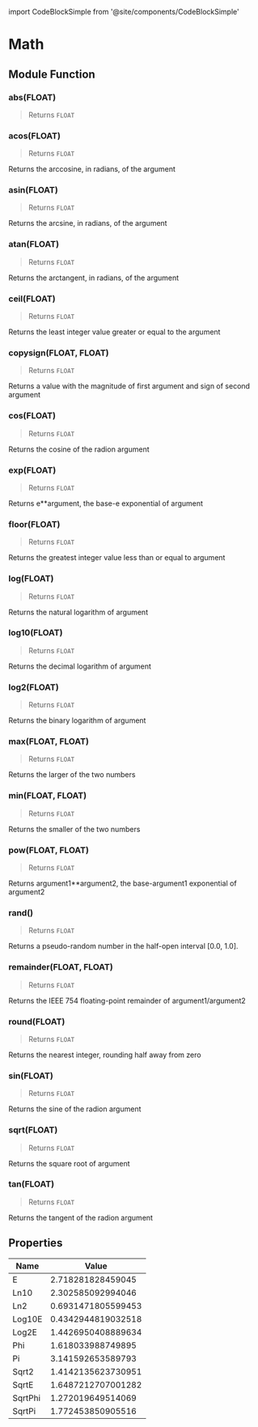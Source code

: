import CodeBlockSimple from '@site/components/CodeBlockSimple'

# Math




## Module Function

### abs(FLOAT)
> Returns `FLOAT`







### acos(FLOAT)
> Returns `FLOAT`

Returns the arccosine, in radians, of the argument


<CodeBlockSimple input='Math.acos(1.0)
' output='0.0
' />


### asin(FLOAT)
> Returns `FLOAT`

Returns the arcsine, in radians, of the argument


<CodeBlockSimple input='Math.asin(0.0)
' output='0.0
' />


### atan(FLOAT)
> Returns `FLOAT`

Returns the arctangent, in radians, of the argument


<CodeBlockSimple input='Math.atan(0.0)
' output='0.0
' />


### ceil(FLOAT)
> Returns `FLOAT`

Returns the least integer value greater or equal to the argument


<CodeBlockSimple input='Math.ceil(1.49)
' output='2.0
' />


### copysign(FLOAT, FLOAT)
> Returns `FLOAT`

Returns a value with the magnitude of first argument and sign of second argument


<CodeBlockSimple input='Math.copysign(3.2, -1.0)
' output='-3.2
' />


### cos(FLOAT)
> Returns `FLOAT`

Returns the cosine of the radion argument


<CodeBlockSimple input='Math.cos(Pi/2)
' output='0.0
' />


### exp(FLOAT)
> Returns `FLOAT`

Returns e**argument, the base-e exponential of argument


<CodeBlockSimple input='Math.exp(1.0)
' output='2.72
' />


### floor(FLOAT)
> Returns `FLOAT`

Returns the greatest integer value less than or equal to argument


<CodeBlockSimple input='Math.floor(1.51)
' output='1.0
' />


### log(FLOAT)
> Returns `FLOAT`

Returns the natural logarithm of argument


<CodeBlockSimple input='Math.log(2.7183)
' output='1.0
' />


### log10(FLOAT)
> Returns `FLOAT`

Returns the decimal logarithm of argument


<CodeBlockSimple input='Math.log(100.0)
' output='2.0
' />


### log2(FLOAT)
> Returns `FLOAT`

Returns the binary logarithm of argument


<CodeBlockSimple input='Math.log2(256.0)
' output='8.0
' />


### max(FLOAT, FLOAT)
> Returns `FLOAT`

Returns the larger of the two numbers


<CodeBlockSimple input='Math.max(5.0, 10.0)
' output='10.0
' />


### min(FLOAT, FLOAT)
> Returns `FLOAT`

Returns the smaller of the two numbers


<CodeBlockSimple input='Math.min(5.0, 10.0)
' output='5.0
' />


### pow(FLOAT, FLOAT)
> Returns `FLOAT`

Returns argument1**argument2, the base-argument1 exponential of argument2


<CodeBlockSimple input='Math.pow(2.0, 3.0)
' output='8.0
' />


### rand()
> Returns `FLOAT`

Returns a pseudo-random number in the half-open interval [0.0, 1.0].


<CodeBlockSimple input='Math.rand()
' output='0.6046602879796196
' />


### remainder(FLOAT, FLOAT)
> Returns `FLOAT`

Returns the IEEE 754 floating-point remainder of argument1/argument2


<CodeBlockSimple input='Math.remainder(100.0, 30.0)
' output='10.0
' />


### round(FLOAT)
> Returns `FLOAT`

Returns the nearest integer, rounding half away from zero


<CodeBlockSimple input='Math.round(73.3)
' output='73.0
' />


### sin(FLOAT)
> Returns `FLOAT`

Returns the sine of the radion argument


<CodeBlockSimple input='Math.sin(Pi)
' output='0.0
' />


### sqrt(FLOAT)
> Returns `FLOAT`

Returns the square root of argument


<CodeBlockSimple input='Math.sqrt(3.0 * 3.0 + 4.0 * 4.0)
' output='5.0
' />


### tan(FLOAT)
> Returns `FLOAT`

Returns the tangent of the radion argument


<CodeBlockSimple input='Math.tan(0.0)
' output='0.0
' />



## Properties
| Name | Value |
| ---- | ----- |
| E | 2.718281828459045 |
| Ln10 | 2.302585092994046 |
| Ln2 | 0.6931471805599453 |
| Log10E | 0.4342944819032518 |
| Log2E | 1.4426950408889634 |
| Phi | 1.618033988749895 |
| Pi | 3.141592653589793 |
| Sqrt2 | 1.4142135623730951 |
| SqrtE | 1.6487212707001282 |
| SqrtPhi | 1.272019649514069 |
| SqrtPi | 1.772453850905516 |

